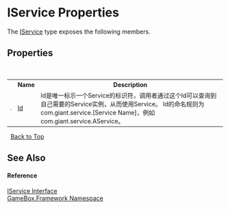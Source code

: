# IService Properties
 

The <a href="741e402f-9585-4b18-9dbb-3b6ef80bacae">IService</a> type exposes the following members.


## Properties
&nbsp;<table><tr><th></th><th>Name</th><th>Description</th></tr><tr><td>![Public property](media/pubproperty.gif "Public property")</td><td><a href="12094deb-39a6-75f3-0f58-3b89113184d2">Id</a></td><td>
Id是唯一标示一个Service的标识符，调用者通过这个Id可以查询到自己需要的Service实例，从而使用Service。 Id的命名规则为com.giant.service.[Service Name]，例如com.giant.service.AService。</td></tr></table>&nbsp;
<a href="#iservice-properties">Back to Top</a>

## See Also


#### Reference
<a href="741e402f-9585-4b18-9dbb-3b6ef80bacae">IService Interface</a><br /><a href="a8957fe6-9cc0-3a6d-cd5c-a2a246efee1e">GameBox.Framework Namespace</a><br />
